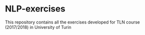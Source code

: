# NLP-exercises
This repository contains all the exercises developed for TLN course (2017/2018) in University of Turin 
